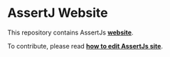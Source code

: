 AssertJ Website
=======================

This repository contains AssertJs [**website**](http://joel-costigliola.github.io/assertj/index.html).

To contribute, please read [**how to edit AssertJs site**](http://joel-costigliola.github.io/assertj/assertj-help.html#assertj-build-site).
